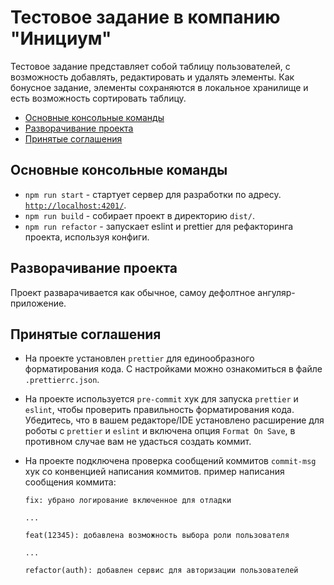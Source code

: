 # Тестовое задание в компанию "Инициум"

Тестовое задание представляет собой таблицу пользователей, с возможность добавлять, редактировать и удалять элементы.
Как бонусное задание, элементы сохраняются в локальное хранилище и есть возможность сортировать таблицу.

- [Основные консольные команды](#основные-консольные-команды)
- [Разворачивание проекта](#разворачивание-проекта)
- [Принятые соглашения](#принятые-соглашения)

## Основные консольные команды

- `npm run start` - стартует сервер для разработки по адресу. [`http://localhost:4201/`](http://localhost:4201/).
- `npm run build` - собирает проект в директорию `dist/`.
- `npm run refactor` - запускает eslint и prettier для рефакторинга проекта, используя конфиги.

## Разворачивание проекта

Проект разварачивается как обычное, самоу дефолтное ангуляр-приложение.

## Принятые соглашения

- На проекте установлен `prettier` для единообразного форматирования кода. С настройками можно ознакомиться в файле `.prettierrc.json`.
- На проекте используется `pre-commit` хук для запуска `prettier` и `eslint`, чтобы проверить правильность форматирования кода. Убедитесь,
  что в вашем редакторе/IDE установлено расширение для роботы с `prettier` и `eslint` и включена опция `Format On Save`,
  в противном случае вам не удасться создать коммит.
- На проекте подключена проверка сообщений коммитов `commit-msg` хук со  конвенцией написания коммитов.
  пример написания сообщения коммита:

  ```
  fix: убрано логирование включенное для отладки

  ...

  feat(12345): добавлена возможность выбора роли пользователя

  ...

  refactor(auth): добавлен сервис для авторизации пользователей
  ```
